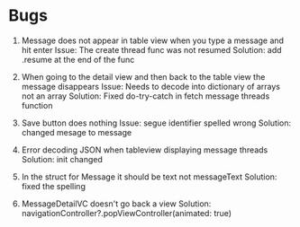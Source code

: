 #  Bugs
1. Message does not appear in table view when you type a message and hit enter
        Issue: The create thread func was not resumed
        Solution: add .resume at the end of the func

2. When going to the detail view and then back to the table view the message disappears
        Issue: Needs to decode into dictionary of arrays not an array
        Solution: Fixed do-try-catch in fetch message threads function

3.  Save button does nothing
        Issue: segue identifier spelled wrong
        Solution: changed mesage to message 

4. Error decoding JSON when tableview displaying message threads
        Solution: init changed

5. In the struct for Message it should be text not messageText
        Solution: fixed the spelling

6. MessageDetailVC doesn't go back a view
        Solution: navigationController?.popViewController(animated: true)

